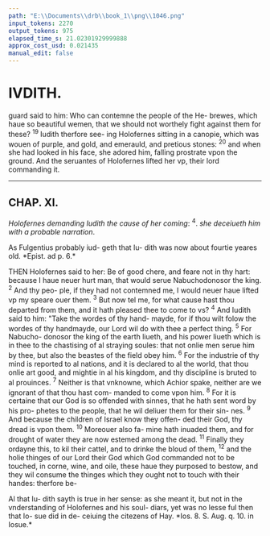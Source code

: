 ```yaml
---
path: "E:\\Documents\\drb\\book_1\\png\\1046.png"
input_tokens: 2270
output_tokens: 975
elapsed_time_s: 21.02301929999888
approx_cost_usd: 0.021435
manual_edit: false
---
```

# IVDITH.

guard said to him: Who can contemne the people of the He-
brewes, which haue so beautiful wemen, that we should not
worthely fight against them for these? <sup>19</sup> Iudith therfore see-
ing Holofernes sitting in a canopie, which was wouen of
purple, and gold, and emerauld, and pretious stones: <sup>20</sup> and
when she had looked in his face, she adored him, falling
prostrate vpon the ground. And the seruantes of Holofernes
lifted her vp, their lord commanding it.

<hr>

## CHAP. XI.

*Holofernes demanding Iudith the cause of her coming*: <sup>4</sup>. *she deceiueth him
with a probable narration*.

<aside>As Fulgentius
probably iud-
geth that Iu-
dith was now
about fourtie
yeares old.
*Epist. ad p. 6.*</aside>

THEN Holofernes said to her: Be of good chere, and
feare not in thy hart: because I haue neuer hurt man,
that would serue Nabuchodonosor the king. <sup>2</sup> And thy peo-
ple, if they had not contemned me, I would neuer haue lifted
vp my speare ouer them. <sup>3</sup> But now tel me, for what cause hast
thou departed from them, and it hath pleased thee to come to
vs? <sup>4</sup> And Iudith said to him: "Take the wordes of thy hand-
mayde, for if thou wilt folow the wordes of thy handmayde,
our Lord wil do with thee a perfect thing. <sup>5</sup> For Nabucho-
donosor the king of the earth liueth, and his power liueth
which is in thee to the chastising of al straying soules: that
not onlie men serue him by thee, but also the beastes of the
field obey him. <sup>6</sup> For the industrie of thy mind is reported to
al nations, and it is declared to al the world, that thou onlie
art good, and mightie in al his kingdom, and thy discipline
is bruted to al prouinces. <sup>7</sup> Neither is that vnknowne, which
Achior spake, neither are we ignorant of that thou hast com-
manded to come vpon him. <sup>8</sup> For it is certaine that our God
is so offended with sinnes, that he hath sent word by his pro-
phetes to the people, that he wil deliuer them for their sin-
nes. <sup>9</sup> And because the children of Israel know they offen-
ded their God, thy dread is vpon them. <sup>10</sup> Moreouer also fa-
mine hath inuaded them, and for drought of water they are
now estemed among the dead. <sup>11</sup> Finally they ordayne this, to
kil their cattel, and to drinke the bloud of them, <sup>12</sup> and the
holie thinges of our Lord their God which God commanded
not to be touched, in corne, wine, and oile, these haue they
purposed to bestow, and they wil consume the thinges which
they ought not to touch with their handes: therfore be-

<aside>Al that Iu-
dith sayth is
true in her
sense: as she
meant it, but
not in the
vnderstanding
of Holofernes
and his soul-
diars, yet was
no lesse ful
then that Io-
sue did in de-
ceiuing the
citezens of
Hay. *Ios. 8.
S. Aug. q. 10.
in Iosue.*</aside>

[^1]: *Epist. ad p. 6.*